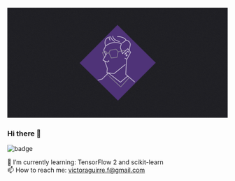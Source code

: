 ![Hero_banner](/logo_Banner.png)
### Hi there 👋

![badge](https://www.codewars.com/users/CubeVic/badges/micro)

🌱 I’m currently learning: TensorFlow 2 and scikit-learn  
📫 How to reach me: victoraguirre.f@gmail.com

<!--
**CubeVic/CubeVic** is a ✨ _special_ ✨ repository because its `README.md` (this file) appears on your GitHub profile.

Here are some ideas to get you started:

- 🔭 I’m currently working on ...
- 🌱 I’m currently learning ...
- 👯 I’m looking to collaborate on ...
- 🤔 I’m looking for help with ...
- 💬 Ask me about ...
- 📫 How to reach me: ...
- 😄 Pronouns: ...
- ⚡ Fun fact: ...
-->
